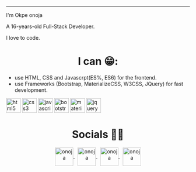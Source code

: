 <!-- <h1 align="center"> Hi there 👋🏾 </h1> -->
<hr>

I'm Okpe onoja

A 16-years-old Full-Stack Developer.

I love to code.

<h1 align="center">I can 😁:</h1>


- use HTML, CSS and Javascrpt(ES%, ES6) for the frontend.
- use Frameworks (Bootstrap, MaterializeCSS, W3CSS, JQuery) for fast development.
<p>
    <img src="https://devicons.github.io/devicon/devicon.git/icons/html5/html5-original-wordmark.svg" alt="html5" height="40"/> 
    <img src="https://devicons.github.io/devicon/devicon.git/icons/css3/css3-original-wordmark.svg" alt="css3" height="40"/> 
    <img src="https://devicons.github.io/devicon/devicon.git/icons/javascript/javascript-original.svg" alt="javascript" height="40"/> 
    <img src="https://devicons.github.io/devicon/devicon.git/icons/bootstrap/bootstrap-plain.svg" alt="bootstrap" height="40"/> 
    <img src="https://raw.githubusercontent.com/prplx/svg-logos/5585531d45d294869c4eaab4d7cf2e9c167710a9/svg/materialize.svg" alt="materialize" height="40"/> 
    <img src="https://devicon.dev/devicon.git/icons/jquery/jquery-original-wordmark.svg" alt="jquery" height="40"/> 
</p>

<h1 align="center">Socials 🤝🏾</h1>

<p align="center">
    <a href="https://twitter.com/iam_the_code" target="_blank">
        <img align="center" src="https://devicon.dev/devicon.git/icons/twitter/twitter-original.svg" alt="onoja" height="50" />
    </a>
    &nbsp;
    <a href="https://linkedin.com/in/okpeonoja" target="_blank"
        ><img align="center" src="https://www.vectorlogo.zone/logos/linkedin/linkedin-icon.svg" alt="onoja" height="50" />
    </a>
    &nbsp;
    <a href="https://fb.com/okpe onoja" target="_blank">
        <img align="center" src="https://www.vectorlogo.zone/logos/facebook/facebook-official.svg" alt="onoja" height="50" />
    </a>
    &nbsp;
    <a href="https://instagram.com/iam_the_coee" target="_blank">
        <img align="center" src="https://www.vectorlogo.zone/logos/instagram/instagram-icon.svg" alt="onoja" height="50" />
    </a>
  
</p>
